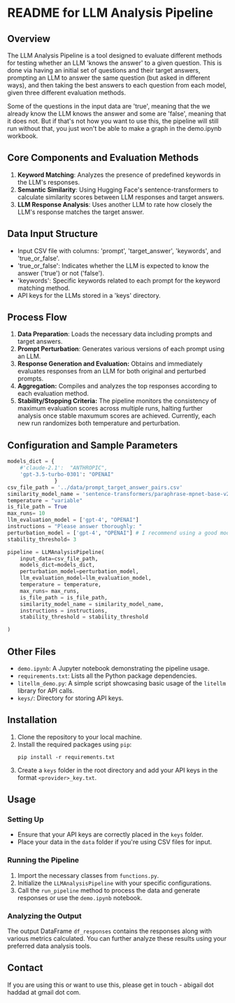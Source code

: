 # README for LLM Analysis Pipeline

## Overview

The LLM Analysis Pipeline is a tool designed to evaluate different methods for testing whether an LLM 'knows the answer' to a given question. This is done via having an initial set of questions and their target answers, prompting an LLM to answer the same question (but asked in different ways), and then taking the best answers to each question from each model, given three different evaluation methods.

Some of the questions in the input data are 'true', meaning that the we already know the LLM knows the answer and some are 'false', meaning that it does not. But if that's not how you want to use this, the pipeline will still run without that, you just won't be able to make a graph in the demo.ipynb workbook. 


## Core Components and Evaluation Methods
1. **Keyword Matching**: Analyzes the presence of predefined keywords in the LLM's responses.
2. **Semantic Similarity**: Using Hugging Face's sentence-transformers to calculate similarity scores between LLM responses and target answers.
3. **LLM Response Analysis**: Uses another LLM to rate how closely the LLM's response matches the target answer.

## Data Input Structure
- Input CSV file with columns: 'prompt', 'target_answer', 'keywords', and 'true_or_false'.
- 'true_or_false': Indicates whether the LLM is expected to know the answer ('true') or not ('false').
- 'keywords': Specific keywords related to each prompt for the keyword matching method.
- API keys for the LLMs stored in a 'keys' directory.

## Process Flow
1. **Data Preparation**: Loads the necessary data including prompts and target answers.
2. **Prompt Perturbation**: Generates various versions of each prompt using an LLM.
3. **Response Generation and Evaluation:** Obtains and immediately evaluates responses from an LLM for both original and perturbed prompts.
4. **Aggregation:** Compiles and analyzes the top responses according to each evaluation method.
5. **Stability/Stopping Criteria:** The pipeline monitors the consistency of maximum evaluation scores across multiple runs, halting further analysis once stable maxumum scores are achieved. Currently, each new run randomizes both temperature and perturbation. 

## Configuration and Sample Parameters
```python
models_dict = {
    #'claude-2.1':  "ANTHROPIC", 
    'gpt-3.5-turbo-0301': "OPENAI"
               } 
csv_file_path = '../data/prompt_target_answer_pairs.csv'
similarity_model_name = 'sentence-transformers/paraphrase-mpnet-base-v2'
temperature = "variable"
is_file_path = True
max_runs= 10
llm_evaluation_model = ['gpt-4', "OPENAI"]
instructions = "Please answer thoroughly: "
perturbation_model = ['gpt-4', "OPENAI"] # I recommend using a good model for perturbations otherwise it may generate the wrong number
stability_threshold= 3

pipeline = LLMAnalysisPipeline(
    input_data=csv_file_path, 
    models_dict=models_dict, 
    perturbation_model=perturbation_model, 
    llm_evaluation_model=llm_evaluation_model,
    temperature = temperature,
    max_runs= max_runs,
    is_file_path = is_file_path,
    similarity_model_name = similarity_model_name,
    instructions = instructions,
    stability_threshold = stability_threshold

)
```

## Other Files
- `demo.ipynb`: A Jupyter notebook demonstrating the pipeline usage.
- `requirements.txt`: Lists all the Python package dependencies.
- `litellm_demo.py`: A simple script showcasing basic usage of the `litellm` library for API calls.
- `keys/`: Directory for storing API keys.

## Installation
1. Clone the repository to your local machine.
2. Install the required packages using `pip`:
   ```
   pip install -r requirements.txt
   ```
3. Create a `keys` folder in the root directory and add your API keys in the format `<provider>_key.txt`.

## Usage

### Setting Up
- Ensure that your API keys are correctly placed in the `keys` folder.
- Place your data in the `data` folder if you're using CSV files for input.

### Running the Pipeline
1. Import the necessary classes from `functions.py`.
2. Initialize the `LLMAnalysisPipeline` with your specific configurations.
3. Call the `run_pipeline` method to process the data and generate responses or use the `demo.ipynb` notebook.

### Analyzing the Output
The output DataFrame `df_responses` contains the responses along with various metrics calculated. You can further analyze these results using your preferred data analysis tools.

## Contact
If you are using this or want to use this, please get in touch - abigail dot haddad at gmail dot com. 

